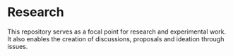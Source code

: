 # Research

This repository serves as a focal point for research and experimental work.
It also enables the creation of discussions, proposals and ideation through issues.
